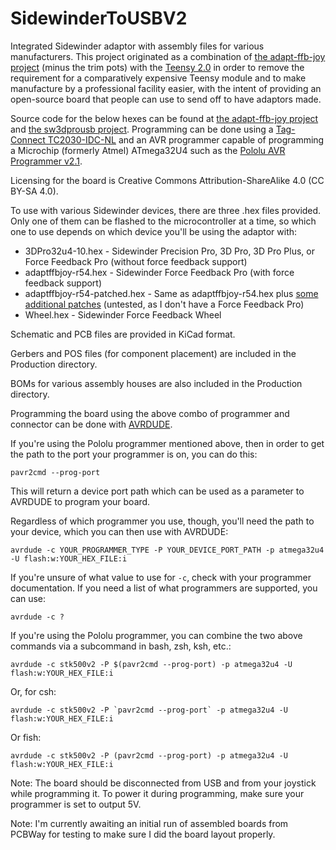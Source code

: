# SidewinderToUSBV2
Integrated Sidewinder adaptor with assembly files for various manufacturers.  This project originated as a combination of [the adapt-ffb-joy project](https://github.com/tloimu/adapt-ffb-joy) (minus the trim pots) with the [Teensy 2.0](https://www.pjrc.com/teensy/schematic.html) in order to remove the requirement for a comparatively expensive Teensy module and to make manufacture by a professional facility easier, with the intent of providing an open-source board that people can use to send off to have adaptors made.

Source code for the below hexes can be found at [the adapt-ffb-joy project](https://github.com/tloimu/adapt-ffb-joy) and [the sw3dprousb project](https://code.google.com/archive/p/sw3dprousb/).  Programming can be done using a [Tag-Connect TC2030-IDC-NL](https://www.tag-connect.com/product/tc2030-idc-nl) and an AVR programmer capable of programming a Microchip (formerly Atmel) ATmega32U4 such as the [Pololu AVR Programmer v2.1](https://www.pololu.com/product/3172).

Licensing for the board is Creative Commons Attribution-ShareAlike 4.0 (CC BY-SA 4.0).

To use with various Sidewinder devices, there are three .hex files provided.  Only one of them can be flashed to the microcontroller at a time, so which one to use depends on which device you'll be using the adaptor with:

- 3DPro32u4-10.hex - Sidewinder Precision Pro, 3D Pro, 3D Pro Plus, or Force Feedback Pro (without force feedback support)
- adaptffbjoy-r54.hex - Sidewinder Force Feedback Pro (with force feedback support)
- adaptffbjoy-r54-patched.hex - Same as adaptffbjoy-r54.hex plus [some additional patches](https://github.com/Kreeblah/adapt-ffb-joy) (untested, as I don't have a Force Feedback Pro)
- Wheel.hex - Sidewinder Force Feedback Wheel

Schematic and PCB files are provided in KiCad format.

Gerbers and POS files (for component placement) are included in the Production directory.

BOMs for various assembly houses are also included in the Production directory.

Programming the board using the above combo of programmer and connector can be done with [AVRDUDE](https://www.nongnu.org/avrdude/).

If you're using the Pololu programmer mentioned above, then in order to get the path to the port your programmer is on, you can do this:

    pavr2cmd --prog-port

This will return a device port path which can be used as a parameter to AVRDUDE to program your board.

Regardless of which programmer you use, though, you'll need the path to your device, which you can then use with AVRDUDE:

    avrdude -c YOUR_PROGRAMMER_TYPE -P YOUR_DEVICE_PORT_PATH -p atmega32u4 -U flash:w:YOUR_HEX_FILE:i

If you're unsure of what value to use for `-c`, check with your programmer documentation.  If you need a list of what programmers are supported, you can use:

    avrdude -c ?

If you're using the Pololu programmer, you can combine the two above commands via a subcommand in bash, zsh, ksh, etc.:

    avrdude -c stk500v2 -P $(pavr2cmd --prog-port) -p atmega32u4 -U flash:w:YOUR_HEX_FILE:i

Or, for csh:

    avrdude -c stk500v2 -P `pavr2cmd --prog-port` -p atmega32u4 -U flash:w:YOUR_HEX_FILE:i

Or fish:

    avrdude -c stk500v2 -P (pavr2cmd --prog-port) -p atmega32u4 -U flash:w:YOUR_HEX_FILE:i

Note: The board should be disconnected from USB and from your joystick while programming it.  To power it during programming, make sure your programmer is set to output 5V.

Note: I'm currently awaiting an initial run of assembled boards from PCBWay for testing to make sure I did the board layout properly.